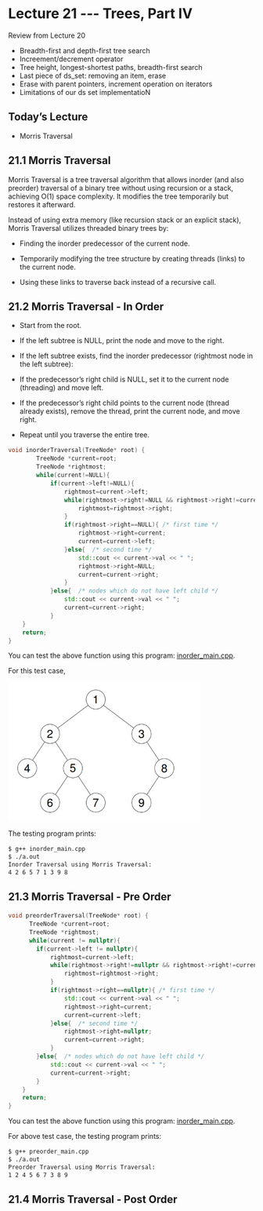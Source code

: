 
# Lecture 21 --- Trees, Part IV

Review from Lecture 20
- Breadth-first and depth-first tree search
- Increement/decrement operator
- Tree height, longest-shortest paths, breadth-first search
- Last piece of ds_set: removing an item, erase
- Erase with parent pointers, increment operation on iterators
- Limitations of our ds set implementatioN

## Today’s Lecture

- Morris Traversal

## 21.1 Morris Traversal

Morris Traversal is a tree traversal algorithm that allows inorder (and also preorder) traversal of a binary tree without using recursion or a stack, achieving O(1) space complexity. It modifies the tree temporarily but restores it afterward.

Instead of using extra memory (like recursion stack or an explicit stack), Morris Traversal utilizes threaded binary trees by:

- Finding the inorder predecessor of the current node.

- Temporarily modifying the tree structure by creating threads (links) to the current node.

- Using these links to traverse back instead of a recursive call.

## 21.2 Morris Traversal - In Order

- Start from the root.

- If the left subtree is NULL, print the node and move to the right.

- If the left subtree exists, find the inorder predecessor (rightmost node in the left subtree):

- If the predecessor’s right child is NULL, set it to the current node (threading) and move left.

- If the predecessor’s right child points to the current node (thread already exists), remove the thread, print the current node, and move right.

- Repeat until you traverse the entire tree.

```cpp
void inorderTraversal(TreeNode* root) {
        TreeNode *current=root;
        TreeNode *rightmost;
        while(current!=NULL){
            if(current->left!=NULL){
                rightmost=current->left;
                while(rightmost->right!=NULL && rightmost->right!=current){
                    rightmost=rightmost->right;
                }
                if(rightmost->right==NULL){ /* first time */
                    rightmost->right=current;
                    current=current->left;
                }else{  /* second time */
                    std::cout << current->val << " ";
                    rightmost->right=NULL;
                    current=current->right;
                }
            }else{  /* nodes which do not have left child */
                std::cout << current->val << " ";
                current=current->right;
            }
    }
    return;
}
```

You can test the above function using this program: [inorder_main.cpp](inorder_main.cpp).

For this test case,

![alt text](binaryTree.png "Binary Tree Test Case")

The testing program prints:

```console
$ g++ inorder_main.cpp
$ ./a.out
Inorder Traversal using Morris Traversal:
4 2 6 5 7 1 3 9 8
```

## 21.3 Morris Traversal - Pre Order

```cpp
void preorderTraversal(TreeNode* root) {
      TreeNode *current=root;
      TreeNode *rightmost;
      while(current != nullptr){
        if(current->left != nullptr){
            rightmost=current->left;
            while(rightmost->right!=nullptr && rightmost->right!=current){
                rightmost=rightmost->right;
            }
            if(rightmost->right==nullptr){ /* first time */
                std::cout << current->val << " ";
                rightmost->right=current;
                current=current->left;
            }else{  /* second time */
                rightmost->right=nullptr;
                current=current->right;
            }
        }else{  /* nodes which do not have left child */
            std::cout << current->val << " ";
            current=current->right;
        }
    }
    return;
}
```

You can test the above function using this program: [inorder_main.cpp](inorder_main.cpp).

For above test case, the testing program prints:

```console
$ g++ preorder_main.cpp
$ ./a.out
Preorder Traversal using Morris Traversal:
1 2 4 5 6 7 3 8 9
```

## 21.4 Morris Traversal - Post Order

```cpp
```
